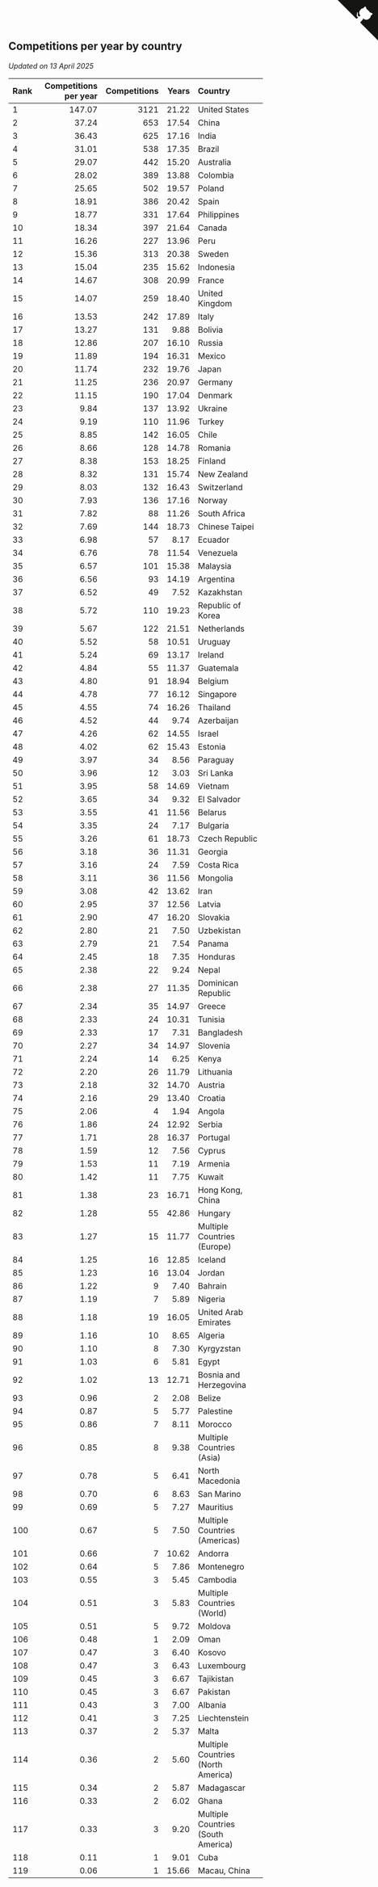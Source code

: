 ## Competitions per year by country

*Updated on 13 April 2025*

| Rank | Competitions per year | Competitions | Years | Country |
| :--- | ---: | ---: | ---: | :--- |
| 1 | 147.07 | 3121 | 21.22 | United States |
| 2 | 37.24 | 653 | 17.54 | China |
| 3 | 36.43 | 625 | 17.16 | India |
| 4 | 31.01 | 538 | 17.35 | Brazil |
| 5 | 29.07 | 442 | 15.20 | Australia |
| 6 | 28.02 | 389 | 13.88 | Colombia |
| 7 | 25.65 | 502 | 19.57 | Poland |
| 8 | 18.91 | 386 | 20.42 | Spain |
| 9 | 18.77 | 331 | 17.64 | Philippines |
| 10 | 18.34 | 397 | 21.64 | Canada |
| 11 | 16.26 | 227 | 13.96 | Peru |
| 12 | 15.36 | 313 | 20.38 | Sweden |
| 13 | 15.04 | 235 | 15.62 | Indonesia |
| 14 | 14.67 | 308 | 20.99 | France |
| 15 | 14.07 | 259 | 18.40 | United Kingdom |
| 16 | 13.53 | 242 | 17.89 | Italy |
| 17 | 13.27 | 131 | 9.88 | Bolivia |
| 18 | 12.86 | 207 | 16.10 | Russia |
| 19 | 11.89 | 194 | 16.31 | Mexico |
| 20 | 11.74 | 232 | 19.76 | Japan |
| 21 | 11.25 | 236 | 20.97 | Germany |
| 22 | 11.15 | 190 | 17.04 | Denmark |
| 23 | 9.84 | 137 | 13.92 | Ukraine |
| 24 | 9.19 | 110 | 11.96 | Turkey |
| 25 | 8.85 | 142 | 16.05 | Chile |
| 26 | 8.66 | 128 | 14.78 | Romania |
| 27 | 8.38 | 153 | 18.25 | Finland |
| 28 | 8.32 | 131 | 15.74 | New Zealand |
| 29 | 8.03 | 132 | 16.43 | Switzerland |
| 30 | 7.93 | 136 | 17.16 | Norway |
| 31 | 7.82 | 88 | 11.26 | South Africa |
| 32 | 7.69 | 144 | 18.73 | Chinese Taipei |
| 33 | 6.98 | 57 | 8.17 | Ecuador |
| 34 | 6.76 | 78 | 11.54 | Venezuela |
| 35 | 6.57 | 101 | 15.38 | Malaysia |
| 36 | 6.56 | 93 | 14.19 | Argentina |
| 37 | 6.52 | 49 | 7.52 | Kazakhstan |
| 38 | 5.72 | 110 | 19.23 | Republic of Korea |
| 39 | 5.67 | 122 | 21.51 | Netherlands |
| 40 | 5.52 | 58 | 10.51 | Uruguay |
| 41 | 5.24 | 69 | 13.17 | Ireland |
| 42 | 4.84 | 55 | 11.37 | Guatemala |
| 43 | 4.80 | 91 | 18.94 | Belgium |
| 44 | 4.78 | 77 | 16.12 | Singapore |
| 45 | 4.55 | 74 | 16.26 | Thailand |
| 46 | 4.52 | 44 | 9.74 | Azerbaijan |
| 47 | 4.26 | 62 | 14.55 | Israel |
| 48 | 4.02 | 62 | 15.43 | Estonia |
| 49 | 3.97 | 34 | 8.56 | Paraguay |
| 50 | 3.96 | 12 | 3.03 | Sri Lanka |
| 51 | 3.95 | 58 | 14.69 | Vietnam |
| 52 | 3.65 | 34 | 9.32 | El Salvador |
| 53 | 3.55 | 41 | 11.56 | Belarus |
| 54 | 3.35 | 24 | 7.17 | Bulgaria |
| 55 | 3.26 | 61 | 18.73 | Czech Republic |
| 56 | 3.18 | 36 | 11.31 | Georgia |
| 57 | 3.16 | 24 | 7.59 | Costa Rica |
| 58 | 3.11 | 36 | 11.56 | Mongolia |
| 59 | 3.08 | 42 | 13.62 | Iran |
| 60 | 2.95 | 37 | 12.56 | Latvia |
| 61 | 2.90 | 47 | 16.20 | Slovakia |
| 62 | 2.80 | 21 | 7.50 | Uzbekistan |
| 63 | 2.79 | 21 | 7.54 | Panama |
| 64 | 2.45 | 18 | 7.35 | Honduras |
| 65 | 2.38 | 22 | 9.24 | Nepal |
| 66 | 2.38 | 27 | 11.35 | Dominican Republic |
| 67 | 2.34 | 35 | 14.97 | Greece |
| 68 | 2.33 | 24 | 10.31 | Tunisia |
| 69 | 2.33 | 17 | 7.31 | Bangladesh |
| 70 | 2.27 | 34 | 14.97 | Slovenia |
| 71 | 2.24 | 14 | 6.25 | Kenya |
| 72 | 2.20 | 26 | 11.79 | Lithuania |
| 73 | 2.18 | 32 | 14.70 | Austria |
| 74 | 2.16 | 29 | 13.40 | Croatia |
| 75 | 2.06 | 4 | 1.94 | Angola |
| 76 | 1.86 | 24 | 12.92 | Serbia |
| 77 | 1.71 | 28 | 16.37 | Portugal |
| 78 | 1.59 | 12 | 7.56 | Cyprus |
| 79 | 1.53 | 11 | 7.19 | Armenia |
| 80 | 1.42 | 11 | 7.75 | Kuwait |
| 81 | 1.38 | 23 | 16.71 | Hong Kong, China |
| 82 | 1.28 | 55 | 42.86 | Hungary |
| 83 | 1.27 | 15 | 11.77 | Multiple Countries (Europe) |
| 84 | 1.25 | 16 | 12.85 | Iceland |
| 85 | 1.23 | 16 | 13.04 | Jordan |
| 86 | 1.22 | 9 | 7.40 | Bahrain |
| 87 | 1.19 | 7 | 5.89 | Nigeria |
| 88 | 1.18 | 19 | 16.05 | United Arab Emirates |
| 89 | 1.16 | 10 | 8.65 | Algeria |
| 90 | 1.10 | 8 | 7.30 | Kyrgyzstan |
| 91 | 1.03 | 6 | 5.81 | Egypt |
| 92 | 1.02 | 13 | 12.71 | Bosnia and Herzegovina |
| 93 | 0.96 | 2 | 2.08 | Belize |
| 94 | 0.87 | 5 | 5.77 | Palestine |
| 95 | 0.86 | 7 | 8.11 | Morocco |
| 96 | 0.85 | 8 | 9.38 | Multiple Countries (Asia) |
| 97 | 0.78 | 5 | 6.41 | North Macedonia |
| 98 | 0.70 | 6 | 8.63 | San Marino |
| 99 | 0.69 | 5 | 7.27 | Mauritius |
| 100 | 0.67 | 5 | 7.50 | Multiple Countries (Americas) |
| 101 | 0.66 | 7 | 10.62 | Andorra |
| 102 | 0.64 | 5 | 7.86 | Montenegro |
| 103 | 0.55 | 3 | 5.45 | Cambodia |
| 104 | 0.51 | 3 | 5.83 | Multiple Countries (World) |
| 105 | 0.51 | 5 | 9.72 | Moldova |
| 106 | 0.48 | 1 | 2.09 | Oman |
| 107 | 0.47 | 3 | 6.40 | Kosovo |
| 108 | 0.47 | 3 | 6.43 | Luxembourg |
| 109 | 0.45 | 3 | 6.67 | Tajikistan |
| 110 | 0.45 | 3 | 6.67 | Pakistan |
| 111 | 0.43 | 3 | 7.00 | Albania |
| 112 | 0.41 | 3 | 7.25 | Liechtenstein |
| 113 | 0.37 | 2 | 5.37 | Malta |
| 114 | 0.36 | 2 | 5.60 | Multiple Countries (North America) |
| 115 | 0.34 | 2 | 5.87 | Madagascar |
| 116 | 0.33 | 2 | 6.02 | Ghana |
| 117 | 0.33 | 3 | 9.20 | Multiple Countries (South America) |
| 118 | 0.11 | 1 | 9.01 | Cuba |
| 119 | 0.06 | 1 | 15.66 | Macau, China |


<a href="https://github.com/JustinTimeCuber/wca_statistics" class="github-corner" aria-label="View source on Github"><svg width="80" height="80" viewBox="0 0 250 250" style="fill:#151513; color:#fff; position: absolute; top: 0; border: 0; right: 0;" aria-hidden="true"><path d="M0,0 L115,115 L130,115 L142,142 L250,250 L250,0 Z"></path><path d="M128.3,109.0 C113.8,99.7 119.0,89.6 119.0,89.6 C122.0,82.7 120.5,78.6 120.5,78.6 C119.2,72.0 123.4,76.3 123.4,76.3 C127.3,80.9 125.5,87.3 125.5,87.3 C122.9,97.6 130.6,101.9 134.4,103.2" fill="currentColor" style="transform-origin: 130px 106px;" class="octo-arm"></path><path d="M115.0,115.0 C114.9,115.1 118.7,116.5 119.8,115.4 L133.7,101.6 C136.9,99.2 139.9,98.4 142.2,98.6 C133.8,88.0 127.5,74.4 143.8,58.0 C148.5,53.4 154.0,51.2 159.7,51.0 C160.3,49.4 163.2,43.6 171.4,40.1 C171.4,40.1 176.1,42.5 178.8,56.2 C183.1,58.6 187.2,61.8 190.9,65.4 C194.5,69.0 197.7,73.2 200.1,77.6 C213.8,80.2 216.3,84.9 216.3,84.9 C212.7,93.1 206.9,96.0 205.4,96.6 C205.1,102.4 203.0,107.8 198.3,112.5 C181.9,128.9 168.3,122.5 157.7,114.1 C157.9,116.9 156.7,120.9 152.7,124.9 L141.0,136.5 C139.8,137.7 141.6,141.9 141.8,141.8 Z" fill="currentColor" class="octo-body"></path></svg></a><style>.github-corner:hover .octo-arm{animation:octocat-wave 560ms ease-in-out}@keyframes octocat-wave{0%,100%{transform:rotate(0)}20%,60%{transform:rotate(-25deg)}40%,80%{transform:rotate(10deg)}}@media (max-width:500px){.github-corner:hover .octo-arm{animation:none}.github-corner .octo-arm{animation:octocat-wave 560ms ease-in-out}}</style>
